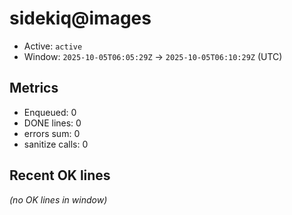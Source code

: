 # sidekiq@images

- Active: `active`
- Window: `2025-10-05T06:05:29Z` → `2025-10-05T06:10:29Z` (UTC)

## Metrics
- Enqueued: 0
- DONE lines: 0
- errors sum: 0
- sanitize calls: 0

## Recent OK lines
_(no OK lines in window)_
